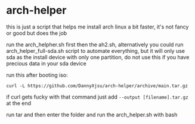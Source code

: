 # arch-helper
this is just a script that helps me install arch linux a bit faster, it's not fancy or good but does the job

run the arch_helpher.sh first then the ah2.sh, alternatively you could run arch_helper_full-sda.sh script to automate everything, but it will only use sda as the install device with only one partition, do not use this if you have precious data in your sda device

run this after booting iso:

``curl -L https://github.com/DannyXjsu/arch-helper/archive/main.tar.gz``

if curl gets fucky with that command just add `--output [filename].tar.gz` at the end

run tar and then enter the folder and run the arch_helper.sh with bash

